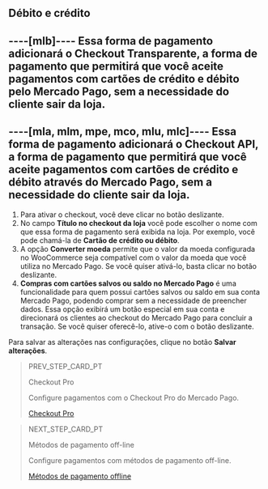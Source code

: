 ## Débito e crédito

----[mlb]----
Essa forma de pagamento adicionará o Checkout Transparente, a forma de pagamento que permitirá que você aceite pagamentos com cartões de crédito e débito pelo Mercado Pago, sem a necessidade do cliente sair da loja.
------------

----[mla, mlm, mpe, mco, mlu, mlc]----
Essa forma de pagamento adicionará o Checkout API, a forma de pagamento que permitirá que você aceite pagamentos com cartões de crédito e débito através do Mercado Pago, sem a necessidade do cliente sair da loja.
------------

1. Para ativar o checkout, você deve clicar no botão deslizante.
2. No campo **Título no checkout da loja** você pode escolher o nome com que essa forma de pagamento será exibida na loja. Por exemplo, você pode chamá-la de **Cartão de crédito ou débito**.
3. A opção **Converter moeda** permite que o valor da moeda configurada no WooCommerce seja compatível com o valor da moeda que você utiliza no Mercado Pago. Se você quiser ativá-lo, basta clicar no botão deslizante.
4. **Compras com cartões salvos ou saldo no Mercado Pago** é uma funcionalidade para quem possui cartões salvos ou saldo em sua conta Mercado Pago, podendo comprar sem a necessidade de preencher dados. Essa opção exibirá um botão especial em sua conta e direcionará os clientes ao checkout do Mercado Pago para concluir a transação. Se você quiser oferecê-lo, ative-o com o botão deslizante.

Para salvar as alterações nas configurações, clique no botão **Salvar alterações**.

> PREV_STEP_CARD_PT
>
> Checkout Pro
>
> Configure pagamentos com o Checkout Pro do Mercado Pago.
>
> [Checkout Pro](/developers/pt/docs/woocommerce/payments-configuration/checkoutpro)

> NEXT_STEP_CARD_PT
>
> Métodos de pagamento off-line
>
> Configure pagamentos com métodos de pagamento off-line.
>
> [Métodos de pagamento offline](/developers/pt/docs/woocommerce/payments-configuration/offline-payments)